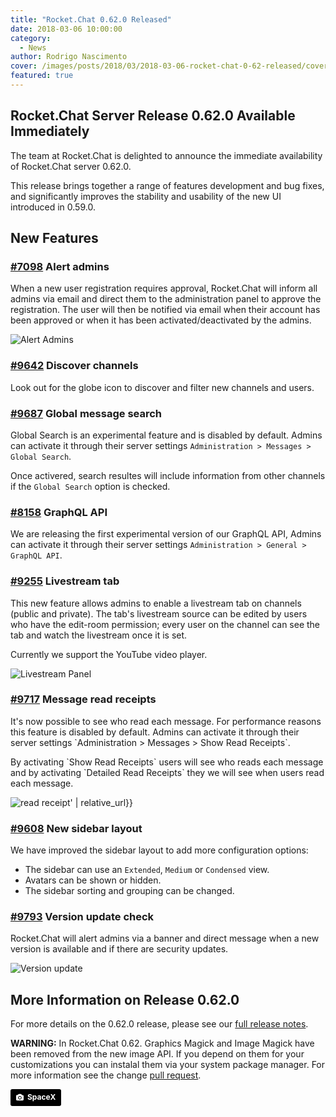 ```yaml
---
title: "Rocket.Chat 0.62.0 Released"
date: 2018-03-06 10:00:00
category:
  - News
author: Rodrigo Nascimento
cover: /images/posts/2018/03/2018-03-06-rocket-chat-0-62-released/cover.jpg
featured: true
---
```


## Rocket.Chat Server Release 0.62.0 Available Immediately

The team at Rocket.Chat is delighted to announce the immediate availability of Rocket.Chat server
0.62.0.

This release brings together a range of features development and bug fixes, and significantly
improves the stability and usability of the new UI introduced in 0.59.0.

## New Features

### [#7098](https://github.com/RocketChat/Rocket.Chat/pull/7098) Alert admins

<div class="left copy">
  <p>
    When a new user registration requires approval, Rocket.Chat will inform all admins via email and
    direct them to the administration panel to approve the registration.
    The user will then be notified via email when their account has been approved or when it has
    been activated/deactivated by the admins.
  </p>
</div>
<div class="right image">
  <p>
    <img
    src="{{'/images/posts/2018/03/2018-03-06-rocket-chat-0-62-released/admin-email-alert.png' | relative_url}}" alt="Alert Admins"/>
  </p>
</div>
<div class="clear"></div>

### [#9642](https://github.com/RocketChat/Rocket.Chat/pull/9642) Discover channels

Look out for the globe icon to discover and filter new channels and users.

### [#9687](https://github.com/RocketChat/Rocket.Chat/pull/9687) Global message search

Global Search is an experimental feature and is disabled by default. Admins can activate it through
their server settings `Administration > Messages > Global Search`.

Once activered, search resultes will include information from other channels if the
`Global Search` option is checked.

### [#8158](https://github.com/RocketChat/Rocket.Chat/pull/8158) GraphQL API

We are releasing the first experimental version of our GraphQL API, Admins can activate it through
their server settings `Administration > General > GraphQL API`.

### [#9255](https://github.com/RocketChat/Rocket.Chat/pull/9255) Livestream tab

<div class="right copy">
  <p>
    This new feature allows admins to enable a livestream tab on channels (public and private).
    The tab's livestream source can be edited by users who have the edit-room permission; every user
    on the channel can see the tab and watch the livestream once it is set.
  </p>
  <p>
    Currently we support the YouTube video player.
  </p>
</div>
<div class="left image">
  <p>
    <img src="{{'/images/posts/2018/03/2018-03-06-rocket-chat-0-62-released/livestream-panel.png' | relative_url}}" alt="Livestream Panel"/>
  </p>
</div>
<div class="clear"></div>

### [#9717](https://github.com/RocketChat/Rocket.Chat/pull/9717) Message read receipts

<div class="left copy">
  <p>
    It's now possible to see who read each message.
    For performance reasons this feature is disabled by default. Admins can activate it through
    their server settings `Administration > Messages > Show Read Receipts`.
  </p>
  <p>
    By activating `Show Read Receipts` users will see who reads each message and by activating
    `Detailed Read Receipts` they we will see when users read each message.
  </p>
</div>
<div class="right image">
  <p>
    <img src="{{'/images/posts/2018/03/2018-03-06-rocket-chat-0-62-released/read-receipt-admin.png" alt="read receipt' | relative_url}}"/>
  </p>
</div>
<div class="clear"></div>

### [#9608](https://github.com/RocketChat/Rocket.Chat/pull/9608) New sidebar layout

We have improved the sidebar layout to add more configuration options:

* The sidebar can use an `Extended`, `Medium` or `Condensed` view.
* Avatars can be shown or hidden.
* The sidebar sorting and grouping can be changed.

### [#9793](https://github.com/RocketChat/Rocket.Chat/pull/9793) Version update check

<div class="right copy">
  <p>
    Rocket.Chat will alert admins via a banner and direct message when a new version is available
    and if there are security updates.
  </p>
</div>
<div class="left image">
  <p>
    <img src="{{'/images/posts/2018/03/2018-03-06-rocket-chat-0-62-released/version-update.png' | relative_url}}" alt="Version update"/>
  </p>
</div>
<div class="clear"></div>

## More Information on Release 0.62.0

For more details on the 0.62.0 release, please see our [full release notes](https://github.com/RocketChat/Rocket.Chat/releases/tag/0.62.0).

**WARNING:** In Rocket.Chat 0.62. Graphics Magick and Image Magick have been removed from the new
image API. If you depend on them for your customizations you can instalal them via your system
package manager. For more information see the change [ pull request](https://github.com/RocketChat/Rocket.Chat/pull/9711).

<a style="background-color:black;color:white;text-decoration:none;padding:4px 6px;font-family:-apple-system, BlinkMacSystemFont, &quot;San Francisco&quot;, &quot;Helvetica Neue&quot;, Helvetica, Ubuntu, Roboto, Noto, &quot;Segoe UI&quot;, Arial, sans-serif;font-size:12px;font-weight:bold;line-height:1.2;display:inline-block;border-radius:3px;" href="https://unsplash.com/@spacex?utm_medium=referral&amp;utm_campaign=photographer-credit&amp;utm_content=creditBadge" target="_blank" rel="noopener noreferrer" title="Download free do whatever you want high-resolution photos from SpaceX"><span style="display:inline-block;padding:2px 3px;"><svg xmlns="http://www.w3.org/2000/svg" style="height:12px;width:auto;position:relative;vertical-align:middle;top:-1px;fill:white;" viewBox="0 0 32 32"><title>unsplash-logo</title><path d="M20.8 18.1c0 2.7-2.2 4.8-4.8 4.8s-4.8-2.1-4.8-4.8c0-2.7 2.2-4.8 4.8-4.8 2.7.1 4.8 2.2 4.8 4.8zm11.2-7.4v14.9c0 2.3-1.9 4.3-4.3 4.3h-23.4c-2.4 0-4.3-1.9-4.3-4.3v-15c0-2.3 1.9-4.3 4.3-4.3h3.7l.8-2.3c.4-1.1 1.7-2 2.9-2h8.6c1.2 0 2.5.9 2.9 2l.8 2.4h3.7c2.4 0 4.3 1.9 4.3 4.3zm-8.6 7.5c0-4.1-3.3-7.5-7.5-7.5-4.1 0-7.5 3.4-7.5 7.5s3.3 7.5 7.5 7.5c4.2-.1 7.5-3.4 7.5-7.5z"></path></svg></span><span style="display:inline-block;padding:2px 3px;">SpaceX</span></a>
